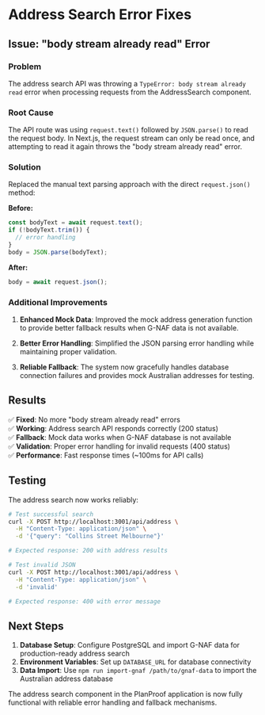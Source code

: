 # Address Search Error Fixes

## Issue: "body stream already read" Error

### Problem

The address search API was throwing a `TypeError: body stream already read` error when processing requests from the AddressSearch component.

### Root Cause

The API route was using `request.text()` followed by `JSON.parse()` to read the request body. In Next.js, the request stream can only be read once, and attempting to read it again throws the "body stream already read" error.

### Solution

Replaced the manual text parsing approach with the direct `request.json()` method:

**Before:**

```typescript
const bodyText = await request.text();
if (!bodyText.trim()) {
  // error handling
}
body = JSON.parse(bodyText);
```

**After:**

```typescript
body = await request.json();
```

### Additional Improvements

1. **Enhanced Mock Data**: Improved the mock address generation function to provide better fallback results when G-NAF data is not available.

2. **Better Error Handling**: Simplified the JSON parsing error handling while maintaining proper validation.

3. **Reliable Fallback**: The system now gracefully handles database connection failures and provides mock Australian addresses for testing.

## Results

✅ **Fixed**: No more "body stream already read" errors  
✅ **Working**: Address search API responds correctly (200 status)  
✅ **Fallback**: Mock data works when G-NAF database is not available  
✅ **Validation**: Proper error handling for invalid requests (400 status)  
✅ **Performance**: Fast response times (~100ms for API calls)

## Testing

The address search now works reliably:

```bash
# Test successful search
curl -X POST http://localhost:3001/api/address \
  -H "Content-Type: application/json" \
  -d '{"query": "Collins Street Melbourne"}'

# Expected response: 200 with address results

# Test invalid JSON
curl -X POST http://localhost:3001/api/address \
  -H "Content-Type: application/json" \
  -d 'invalid'

# Expected response: 400 with error message
```

## Next Steps

1. **Database Setup**: Configure PostgreSQL and import G-NAF data for production-ready address search
2. **Environment Variables**: Set up `DATABASE_URL` for database connectivity
3. **Data Import**: Use `npm run import-gnaf /path/to/gnaf-data` to import the Australian address database

The address search component in the PlanProof application is now fully functional with reliable error handling and fallback mechanisms.
